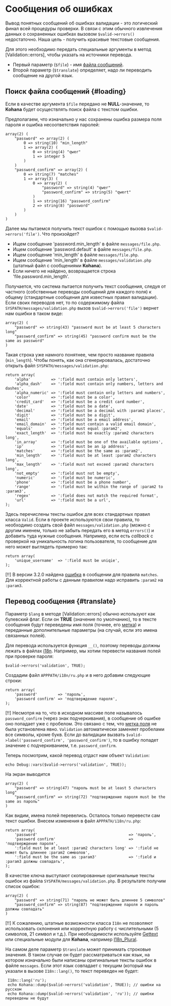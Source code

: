 # Сообщения об ошибках

Вывод понятных сообщений об ошибках валидации - это логический финал всей процедуры проверки. В связи с этим обычного
 извлечения данных о сохраненных ошибках вызовом `$valid->errors()` недостаточно. Наша цель - получить красивые текстовые
 сообщения.

Для этого необходимо передать специальные аргументы в метод [Validation::errors], чтобы указать на источники перевода.

 * Первый параметр (`$file`) - имя [файла сообщений](basic/i18n/messages).
 * Второй параметр (`$translate`) определяет, надо ли переводить сообщение на другой язык.

## Поиск файла сообщений {#loading}

Если в качестве аргумента `$file` передано не **NULL**-значение, то **Kohana** будет осуществлять поиск файла с текстом
 ошибки.

Предполагаем, что изначально у нас сохранены ошибка размера поля пароля и ошибка несоответствия паролей:

    array(2) (
        "password" => array(2) (
            0 => string(10) "min_length"
            1 => array(2) (
                0 => string(4) "qwer"
                1 => integer 5
            )
        )
        "password_confirm" => array(2) (
            0 => string(7) "matches"
            1 => array(3) (
                0 => array(2) (
                    "password" => string(4) "qwer"
                    "password_confirm" => string(5) "qwert"
                )
                1 => string(16) "password_confirm"
                2 => string(8) "password"
            )
        )
    )

Далее мы пытаемся получить текст ошибок с помощью вызова `$valid->errors('file')`. Что произойдет?

 * Ищем сообщение 'password.min_length' в файле `messages/file.php`.
 * Ищем сообщение 'password.default' в файле `messages/file.php`.
 * Ищем сообщение 'min_length' в файле `messages/file.php`.
 * Ищем сообщение 'min_length' в файле `messages/validation.php` (штатный файл с сообщениями **Kohana**).
 * Если ничего не найдено, возвращается строка 'file.password.min_length'.

Получается, что система пытается получить текст сообщения, следуя от частного (собственные переводы сообщений для каждого
 поля) к общему (стандартные сообщения для известных правил валидации). Если своих переводов нет, то по содержимому файла
 `SYSPATH/messages/validation.php` вызов `$valid->errors('file')` вернет нам ошибки в таком виде:

    array(2) (
        "password" => string(43) "password must be at least 5 characters long"
        "password_confirm" => string(45) "password confirm must be the same as password"
    )

Такая строка уже намного понятнее, чем просто название правила (`min_length`). Чтобы понять, как она сгенерировалась,
 достаточно открыть файл `SYSPATH/messages/validation.php`:

    return array(
        'alpha'         => ':field must contain only letters',
        'alpha_dash'    => ':field must contain only numbers, letters and dashes',
        'alpha_numeric' => ':field must contain only letters and numbers',
        'color'         => ':field must be a color',
        'credit_card'   => ':field must be a credit card number',
        'date'          => ':field must be a date',
        'decimal'       => ':field must be a decimal with :param2 places',
        'digit'         => ':field must be a digit',
        'email'         => ':field must be a email address',
        'email_domain'  => ':field must contain a valid email domain',
        'equals'        => ':field must equal :param2',
        'exact_length'  => ':field must be exactly :param2 characters long',
        'in_array'      => ':field must be one of the available options',
        'ip'            => ':field must be an ip address',
        'matches'       => ':field must be the same as :param2',
        'min_length'    => ':field must be at least :param2 characters long',
        'max_length'    => ':field must not exceed :param2 characters long',
        'not_empty'     => ':field must not be empty',
        'numeric'       => ':field must be numeric',
        'phone'         => ':field must be a phone number',
        'range'         => ':field must be within the range of :param2 to :param3',
        'regex'         => ':field does not match the required format',
        'url'           => ':field must be a url',
    );

Здесь перечислены тексты ошибок для всех стандартных правил класса `Valid`. Если в проекте используются свои правила, то
 необходимо создать свой файл `messages/validation.php` (можно с другим именем, только не забыть передать его в метод `errors()`)
 и добавить туда нужные сообщения. Например, если есть *callback* с проверкой на уникальность логина пользователя, то
 сообщение для него может выглядеть примерно так:

    return array(
        'unique_username'  => ':field must be uniqie',
    );

[!!] В версии 3.2.0 найдена [ошибка](http://dev.kohanaframework.org/issues/4016) в сообщении для правила `matches`. Для
 корректной работы с данным правилом надо исправить `:param2` на `:param3`.

## Перевод сообщения {#translate}

Параметр `$lang` в методе [Validation::errors] обычно используют как булевский флаг. Если он **TRUE** (значение по умолчанию),
 то в тексте сообщения будут переведены имя поля (точнее, его [метка](validation/labels)) и переданные дополнительные
 параметры (на случай, если это имена связанных полей).

Для перевода используется функция `__()`, поэтому переводы должны лежать в файлах [i18n](basic/i18n). Например, мы хотим
 перевести названия полей при проверке пароля:

    $valid->errors('validation', TRUE);

Создадим файл `APPPATH/i18n/ru.php` и в него добавим следующие строки:

    return array(
        'password'         => 'пароль',
        'password confirm' => 'подтверждение пароля',
    );

[!!] Несмотря на то, что в исходном массиве поле называлось `password_confirm` (через знак подчеркивания), в сообщение об
 ошибке оно попадает уже с пробелом. Это связано с тем, что [метка поля](validation/labels) не была установлена явно.
 `Validation` автоматически заменяет пробелами все символы, кроме букв. Если до валидации вызвать
 `$valid->label('password_confirm', 'password_confirm')`, то в ошибку попадет значение с подчеркиванием, т.е. `password_confirm`.

Теперь посмотрим, какой перевод отдаст нам объект `Validation`:

    echo Debug::vars($valid->errors('validation', TRUE));

На экран выводится

    array(2) (
        "password" => string(47) "пароль must be at least 5 characters long"
        "password_confirm" => string(72) "подтверждение пароля must be the same as пароль"
    )

Как видим, имена полей перевелись. Осталось только перевести сам текст ошибки. Внесем изменения в файл `APPPATH/i18n/ru.php`:

    return array(
        'password'                                        => 'пароль',
        'password confirm'                                => 'подтверждение пароля',
        ':field must be at least :param2 characters long' => ':field не может быть длиннее :param2 символов',
        ':field must be the same as :param3'              => ':field и :param3 должны совпадать',
    );

В качестве ключа выступают скопированные оригинальные тексты ошибок из файла `SYSPATH/messages/validation.php`. В результате
 получим список ошибок:

    array(2) (
        "password" => string(71) "пароль не может быть длиннее 5 символов"
        "password_confirm" => string(87) "подтверждение пароля и пароль должны совпадать"
    )

[!!] К сожалению, штатные возможности класса `I18n` не позволяют использовать склонения или корректную работу с числительными
 (5 символов, 21 символ и т.д.). При необходимости используйте [Gettext](php.net/manual/ru/book.gettext.php) или специальные
 модули для **Kohana**, например [I18n_Plural](https://github.com/czukowski/18n_Plural).

На самом деле параметр `$translate` может принимать строковые значения. В таком случае он будет рассматриваться как язык,
 на котором изначально были написаны оригинальные тексты ошибок в файле `messages`. Если этот язык совпадает с текущим (который
 мы указали в вызове `I18n::lang()`, то текст переведен не будет:

     I18n::lang('ru');
     echo Kohana::dump($valid->errors('validation', TRUE)); // ошибки на русском
     echo Kohana::dump($valid->errors('validation', 'ru')); // ошибки переведены не будут